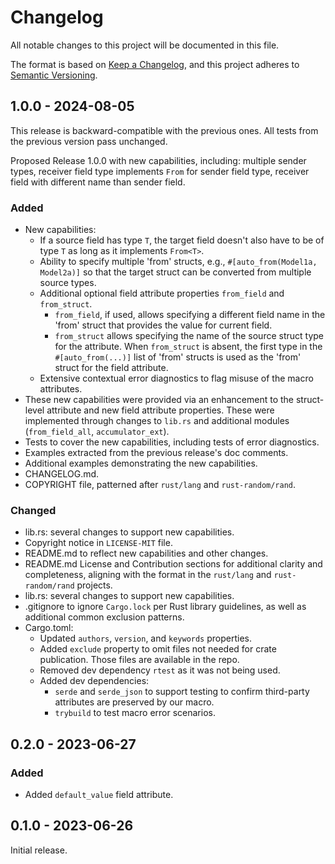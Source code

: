 # Changelog

All notable changes to this project will be documented in this file.

The format is based on [Keep a Changelog](https://keepachangelog.com/en/1.1.0/),
and this project adheres to [Semantic Versioning](https://semver.org/spec/v2.0.0.html).

## 1.0.0 - 2024-08-05

This release is backward-compatible with the previous ones. All tests from the previous version pass unchanged.

Proposed Release 1.0.0 with new capabilities, including: multiple sender types, receiver field type implements `From` for sender field type, receiver field with different name than sender field.

### Added

- New capabilities:
  - If a source field has type `T`, the target field doesn't also have to be of type `T` as long as it implements `From<T>`.
  - Ability to specify multiple 'from' structs, e.g., `#[auto_from(Model1a, Model2a)]` so that the target struct can be converted from multiple source types.
  - Additional optional field attribute properties `from_field` and `from_struct`.
    - `from_field`, if used, allows specifying a different field name in the 'from' struct that provides the value for current field.
    - `from_struct` allows specifying the name of the source struct type for the attribute. When `from_struct` is absent, the first type in the `#[auto_from(...)]` list of 'from' structs is used as the 'from' struct for the field attribute.
  - Extensive contextual error diagnostics to flag misuse of the macro attributes.
- These new capabilities were provided via an enhancement to the struct-level attribute and new field attribute properties. These were implemented through changes to `lib.rs` and additional modules (`from_field_all`, `accumulator_ext`).
- Tests to cover the new capabilities, including tests of error diagnostics.
- Examples extracted from the previous release's doc comments.
- Additional examples demonstrating the new capabilities.
- CHANGELOG.md.
- COPYRIGHT file, patterned after `rust/lang` and `rust-random/rand`.

### Changed

- lib.rs: several changes to support new capabilities.
- Copyright notice in `LICENSE-MIT` file.
- README.md to reflect new capabilities and other changes.
- README.md License and Contribution sections for additional clarity and completeness, aligning with the format in the `rust/lang` and `rust-random/rand` projects.
- lib.rs: several changes to support new capabilities.
- .gitignore to ignore `Cargo.lock` per Rust library guidelines, as well as additional common exclusion patterns.
- Cargo.toml:
  - Updated `authors`, `version`, and `keywords` properties.
  - Added `exclude` property to omit files not needed for crate publication. Those files are available in the repo.
  - Removed dev dependency `rtest` as it was not being used.
  - Added dev dependencies:
    - `serde` and `serde_json` to support testing to confirm third-party attributes are preserved by our macro.
    - `trybuild` to test macro error scenarios.

## 0.2.0 - 2023-06-27

### Added

- Added `default_value` field attribute.

## 0.1.0 - 2023-06-26

Initial release.
